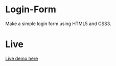 # Login-Form
Make a simple login form using HTML5 and CSS3.
# Live
[Live demo here](https://marufspage.github.io/projects/login-form/)
